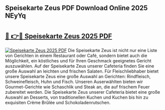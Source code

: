 ## Speisekarte Zeus PDF Download Online 2025 NEyYq

# <h2><a href="http://gcbchok.nevu.top/?p=Speisekarte+Zeus">🔗 👉🔴 Speisekarte Zeus 2025 PDF</a></h2>

[![Speisekarte Zeus 2025 PDF](https://i.imgur.com/dBaPXMq.png)](http://gcbchok.nevu.top/?p=Speisekarte+Zeus)
Die Speisekarte Zeus ist nicht nur eine Liste von Gerichten in einem Restaurant oder Café, sondern bietet auch die Möglichkeit, ein köstliches und für Ihren Geschmack geeignetes Gericht auszuwählen. Auf der Speisekarte Zeus unserer Cafeteria finden Sie eine große Auswahl an leichten und frischen Salaten. Für Fleischliebhaber bietet unsere Speisekarte Zeus eine große Auswahl an Gerichten: Rindfleisch, Schweinefleisch, Huhn und Fisch. Unseren Auserwählten bieten wir Gourmet-Gerichte wie Schaschlik und Steak an, die auf frischem Feuer zubereitet werden. Die Speisekarte Zeus unserer Cafeteria bietet eine große Auswahl an Desserts, von traditionellen Kuchen und Kuchen bis hin zu exquisiten Crème Brûlée und Schokoladenrutschen.

